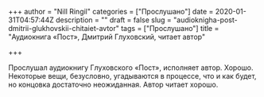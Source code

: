 +++
author = "Nill Ringil"
categories = ["Прослушано"]
date = 2020-01-31T04:57:44Z
description = ""
draft = false
slug = "audioknigha-post-dmitrii-glukhovskii-chitaiet-avtor"
tags = ["Прослушано"]
title = "Аудиокнига «Пост», Дмитрий Глуховский, читает автор"

+++


Прослушал аудиокнигу Глуховского «Пост», исполняет автор. Хорошо. Некоторые вещи, безусловно, угадываются в процессе, что и как будет, но концовка достаточно неожиданная. Автор читает хорошо.

